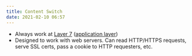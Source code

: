 ```yaml
---
title: Content Switch
date: 2021-02-10 06:57
---
```


* Always work at [Layer 7](20201011165707-layer-7.md) 
	([application layer](20201011180448-application-layer.md)) 
* Designed to work with web servers. Can read HTTP/HTTPS requests, serve SSL
	certs, pass a cookie to HTTP requesters, etc.

